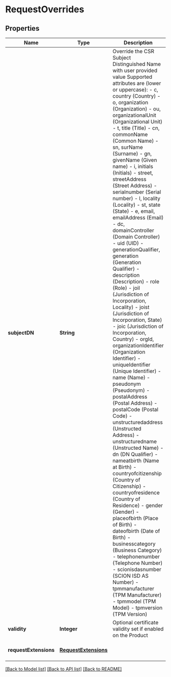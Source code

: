 # RequestOverrides
## Properties

| Name | Type | Description | Notes |
|------------ | ------------- | ------------- | -------------|
| **subjectDN** | **String** | Override the CSR Subject Distinguished Name with user provided value Supported attributes are (lower or uppercase):   - c, country (Country)   - o, organization (Organization)   - ou, organizationalUnit (Organizational Unit)   - t, title (Title)    - cn, commonName (Common Name)   - sn, surName (Surname)   - gn, givenName (Given name)   - i, initials (Initials)   - street, streetAddress (Street Address)   - serialnumber (Serial number)   - l, locality (Locality)   - st, state (State)   - e, email, emailAddress (Email)   - dc, domainController (Domain Controller)   - uid (UID)   - generationQualifier, generation (Generation Qualifier)   - description (Description)   - role (Role)   - joil (Jurisdiction of Incorporation, Locality)   - joist (Jurisdiction of Incorporation, State)   - joic (Jurisdiction of Incorporation, Country)   - orgId, organizationIdentifier (Organization Identifier)   - uniqueIdentifier (Unique Identifier)   - name (Name)   - pseudonym (Pseudonym)   - postalAddress (Postal Address)   - postalCode (Postal Code)   - unstructuredaddress (Unstructed Address)   - unstructuredname (Unstructed Name)   - dn (DN Qualifier)   - nameatbirth (Name at Birth)   - countryofcitizenship (Country of Citizenship)   - countryofresidence (Country of Residence)   - gender (Gender)   - placeofbirth (Place of Birth)   - dateofbirth (Date of Birth)   - businesscategory (Business Category)   - telephonenumber (Telephone Number)   - scionisdasnumber (SCION ISD AS Number)   - tpmmanufacturer (TPM Manufacturer)   - tpmmodel (TPM Model)   - tpmversion (TPM Version)  | [optional] [default to null] |
| **validity** | **Integer** | Optional certificate validity set if enabled on the Product  | [optional] [default to null] |
| **requestExtensions** | [**RequestExtensions**](RequestExtensions.md) |  | [optional] [default to null] |

[[Back to Model list]](../README.md#documentation-for-models) [[Back to API list]](../README.md#documentation-for-api-endpoints) [[Back to README]](../README.md)

